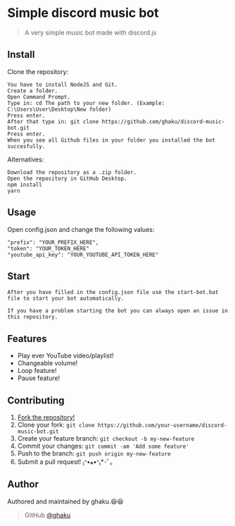 # Simple discord music bot
> A very simple music bot made with discord.js

## Install

Clone the repository:
```
You have to install NodeJS and Git.
Create a folder.
Open Command Prompt.
Type in: cd The path to your new folder. (Example: C:\Users\User\Desktop\New folder)
Press enter.
After that type in: git clone https://github.com/ghaku/discord-music-bot.git
Press enter.
When you see all Github files in your folder you installed the bot succesfully.
```

Alternatives:
```
Download the repository as a .zip folder.
Open the repository in GitHub Desktop.
npm install
yarn
```

## Usage

Open config.json and change the following values:

```
"prefix": "YOUR_PREFIX_HERE",
"token": "YOUR_TOKEN_HERE"
"youtube_api_key": "YOUR_YOUTUBE_API_TOKEN_HERE"
```

## Start

`After you have filled in the config.json file use the start-bot.bat file to start your bot automatically.`

```
If you have a problem starting the bot you can always open an issue in this repository.
```

## Features

* Play ever YouTube video/playlist!
* Changeable volume!
* Loop feature!
* Pause feature!

## Contributing

1. [Fork the repository!](https://github.com/ghaku/discord-music-bot/fork)
2. Clone your fork: `git clone https://github.com/your-username/discord-music-bot.git`
3. Create your feature branch: `git checkout -b my-new-feature`
4. Commit your changes: `git commit -am 'Add some feature'`
5. Push to the branch: `git push origin my-new-feature`
6. Submit a pull request! ₍ᐢ•ﻌ•ᐢ₎*･ﾟ｡

## Author

Authored and maintained by ghaku.😆😆

> GitHub [@ghaku](https://github.com/ghaku)
